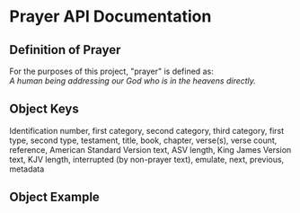 # Prayer API Documentation

## Definition of Prayer
For the purposes of this project, "prayer" is defined as:  
*A human being addressing our God who is in the heavens directly.*

## Object Keys  
Identification number, first category, second category, third category, first type, second type, testament, title, book, chapter, verse(s), verse count, reference, American Standard Version text, ASV length, King James Version text, KJV length, interrupted (by non-prayer text), emulate, next, previous, metadata  

## Object Example  
> 